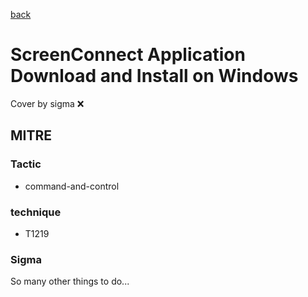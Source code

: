 [back](../index.md)
# ScreenConnect Application Download and Install on Windows
Cover by sigma :x: 

## MITRE
### Tactic
  - command-and-control

### technique
  - T1219

### Sigma

 So many other things to do...